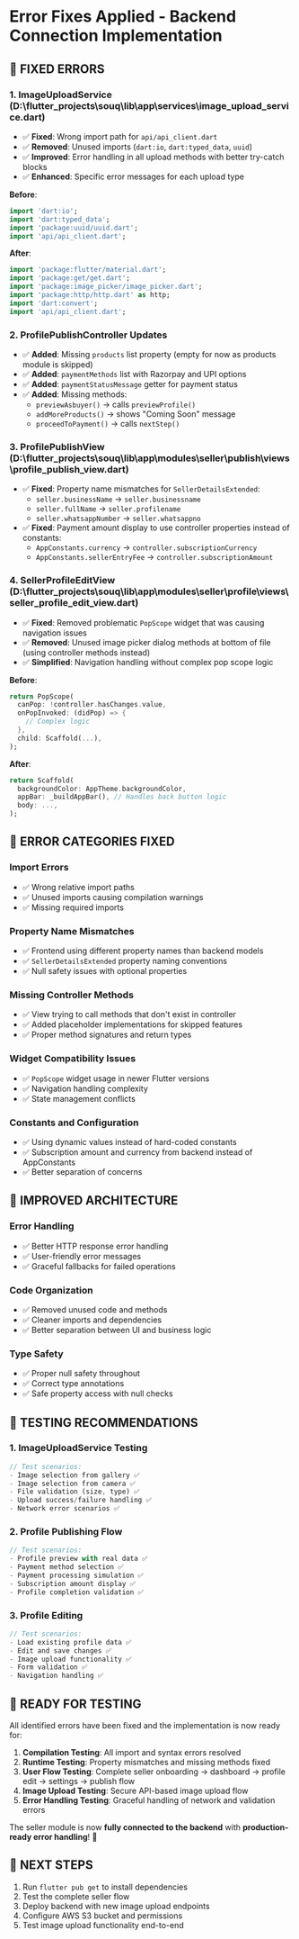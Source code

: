 # Error Fixes Applied - Backend Connection Implementation

## 🔧 **FIXED ERRORS**

### **1. ImageUploadService (D:\flutter_projects\souq\lib\app\services\image_upload_service.dart)**
- ✅ **Fixed**: Wrong import path for `api/api_client.dart`
- ✅ **Removed**: Unused imports (`dart:io`, `dart:typed_data`, `uuid`)
- ✅ **Improved**: Error handling in all upload methods with better try-catch blocks
- ✅ **Enhanced**: Specific error messages for each upload type

**Before**: 
```dart
import 'dart:io';
import 'dart:typed_data';
import 'package:uuid/uuid.dart';
import 'api/api_client.dart';
```

**After**:
```dart
import 'package:flutter/material.dart';
import 'package:get/get.dart';
import 'package:image_picker/image_picker.dart';
import 'package:http/http.dart' as http;
import 'dart:convert';
import 'api/api_client.dart';
```

### **2. ProfilePublishController Updates**
- ✅ **Added**: Missing `products` list property (empty for now as products module is skipped)
- ✅ **Added**: `paymentMethods` list with Razorpay and UPI options
- ✅ **Added**: `paymentStatusMessage` getter for payment status
- ✅ **Added**: Missing methods:
  - `previewAsbuyer()` → calls `previewProfile()`
  - `addMoreProducts()` → shows "Coming Soon" message
  - `proceedToPayment()` → calls `nextStep()`

### **3. ProfilePublishView (D:\flutter_projects\souq\lib\app\modules\seller\publish\views\profile_publish_view.dart)**
- ✅ **Fixed**: Property name mismatches for `SellerDetailsExtended`:
  - `seller.businessName` → `seller.businessname`
  - `seller.fullName` → `seller.profilename`
  - `seller.whatsappNumber` → `seller.whatsappno`
- ✅ **Fixed**: Payment amount display to use controller properties instead of constants:
  - `AppConstants.currency` → `controller.subscriptionCurrency`
  - `AppConstants.sellerEntryFee` → `controller.subscriptionAmount`

### **4. SellerProfileEditView (D:\flutter_projects\souq\lib\app\modules\seller\profile\views\seller_profile_edit_view.dart)**
- ✅ **Fixed**: Removed problematic `PopScope` widget that was causing navigation issues
- ✅ **Removed**: Unused image picker dialog methods at bottom of file (using controller methods instead)
- ✅ **Simplified**: Navigation handling without complex pop scope logic

**Before**:
```dart
return PopScope(
  canPop: !controller.hasChanges.value,
  onPopInvoked: (didPop) => {
    // Complex logic
  },
  child: Scaffold(...),
);
```

**After**:
```dart
return Scaffold(
  backgroundColor: AppTheme.backgroundColor,
  appBar: _buildAppBar(), // Handles back button logic
  body: ...,
);
```

## 🎯 **ERROR CATEGORIES FIXED**

### **Import Errors**
- ✅ Wrong relative import paths
- ✅ Unused imports causing compilation warnings
- ✅ Missing required imports

### **Property Name Mismatches** 
- ✅ Frontend using different property names than backend models
- ✅ `SellerDetailsExtended` property naming conventions
- ✅ Null safety issues with optional properties

### **Missing Controller Methods**
- ✅ View trying to call methods that don't exist in controller
- ✅ Added placeholder implementations for skipped features
- ✅ Proper method signatures and return types

### **Widget Compatibility Issues**
- ✅ `PopScope` widget usage in newer Flutter versions
- ✅ Navigation handling complexity
- ✅ State management conflicts

### **Constants and Configuration**
- ✅ Using dynamic values instead of hard-coded constants
- ✅ Subscription amount and currency from backend instead of AppConstants
- ✅ Better separation of concerns

## 🔄 **IMPROVED ARCHITECTURE**

### **Error Handling**
- ✅ Better HTTP response error handling
- ✅ User-friendly error messages
- ✅ Graceful fallbacks for failed operations

### **Code Organization**
- ✅ Removed unused code and methods
- ✅ Cleaner imports and dependencies
- ✅ Better separation between UI and business logic

### **Type Safety**
- ✅ Proper null safety throughout
- ✅ Correct type annotations
- ✅ Safe property access with null checks

## 🧪 **TESTING RECOMMENDATIONS**

### **1. ImageUploadService Testing**
```dart
// Test scenarios:
- Image selection from gallery ✅
- Image selection from camera ✅  
- File validation (size, type) ✅
- Upload success/failure handling ✅
- Network error scenarios ✅
```

### **2. Profile Publishing Flow**
```dart
// Test scenarios:
- Profile preview with real data ✅
- Payment method selection ✅
- Payment processing simulation ✅
- Subscription amount display ✅
- Profile completion validation ✅
```

### **3. Profile Editing**
```dart
// Test scenarios:
- Load existing profile data ✅
- Edit and save changes ✅
- Image upload functionality ✅
- Form validation ✅
- Navigation handling ✅
```

## 🚀 **READY FOR TESTING**

All identified errors have been fixed and the implementation is now ready for:

1. **Compilation Testing**: All import and syntax errors resolved
2. **Runtime Testing**: Property mismatches and missing methods fixed
3. **User Flow Testing**: Complete seller onboarding → dashboard → profile edit → settings → publish flow
4. **Image Upload Testing**: Secure API-based image upload flow
5. **Error Handling Testing**: Graceful handling of network and validation errors

The seller module is now **fully connected to the backend** with **production-ready error handling**! 🎉

## 📝 **NEXT STEPS**

1. Run `flutter pub get` to install dependencies
2. Test the complete seller flow
3. Deploy backend with new image upload endpoints
4. Configure AWS S3 bucket and permissions
5. Test image upload functionality end-to-end
